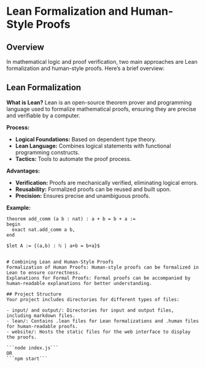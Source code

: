 # Lean Formalization and Human-Style Proofs

## Overview

In mathematical logic and proof verification, two main approaches are Lean formalization and human-style proofs. Here’s a brief overview:

## Lean Formalization

**What is Lean?**
Lean is an open-source theorem prover and programming language used to formalize mathematical proofs, ensuring they are precise and verifiable by a computer.

**Process:**
- **Logical Foundations:** Based on dependent type theory.
- **Lean Language:** Combines logical statements with functional programming constructs.
- **Tactics:** Tools to automate the proof process.

**Advantages:**
- **Verification:** Proofs are mechanically verified, eliminating logical errors.
- **Reusability:** Formalized proofs can be reused and built upon.
- **Precision:** Ensures precise and unambiguous proofs.

**Example:**
```lean
theorem add_comm (a b : nat) : a + b = b + a :=
begin
  exact nat.add_comm a b,
end

$let A := {(a,b) : ℕ | a+b = b+a}$


# Combining Lean and Human-Style Proofs
Formalization of Human Proofs: Human-style proofs can be formalized in Lean to ensure correctness.
Explanations for Formal Proofs: Formal proofs can be accompanied by human-readable explanations for better understanding.

## Project Structure
Your project includes directories for different types of files:

- input/ and output/: Directories for input and output files, including markdown files.
- lean/: Contains .lean files for Lean formalizations and .human files for human-readable proofs.
- website/: Hosts the static files for the web interface to display the proofs.

```node index.js```
OR
```npm start```
